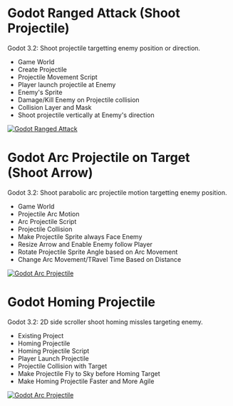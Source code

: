 # Godot Ranged Attack (Shoot Projectile)

Godot 3.2: Shoot projectile targetting enemy position or direction.

- Game World
- Create Projectile
- Projectile Movement Script
- Player launch projectile at Enemy
- Enemy's Sprite
- Damage/Kill Enemy on Projectile collision
- Collision Layer and Mask
- Shoot projectile vertically at Enemy's direction

[![Godot Ranged Attack](http://img.youtube.com/vi/G_c2QVUmEd0/0.jpg)](http://www.youtube.com/watch?v=G_c2QVUmEd0)

# Godot Arc Projectile on Target (Shoot Arrow)

Godot 3.2: Shoot parabolic arc projectile motion targetting enemy position.

- Game World
- Projectile Arc Motion
- Arc Projectile Script
- Projectile Collision
- Make Projectile Sprite always Face Enemy
- Resize Arrow and Enable Enemy follow Player
- Rotate Projectile Sprite Angle based on Arc Movement
- Change Arc Movement/TRavel Time Based on Distance

[![Godot Arc Projectile](http://img.youtube.com/vi/2eqRX3rZrZE/0.jpg)](http://www.youtube.com/watch?v=2eqRX3rZrZE)

# Godot Homing Projectile

Godot 3.2: 2D side scroller shoot homing missles targeting enemy.

- Existing Project
- Homing Projectile
- Homing Projectile Script
- Player Launch Projectile
- Projectile Collision with Target
- Make Projectile Fly to Sky before Homing Target
- Make Homing Projectile Faster and More Agile

[![Godot Arc Projectile](http://img.youtube.com/vi/mQ2U3xnFU6M/0.jpg)](http://www.youtube.com/watch?v=mQ2U3xnFU6M)
